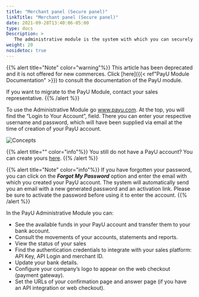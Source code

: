 ```yaml
---
title: "Merchant panel (Secure panel)"
linkTitle: "Merchant panel (Secure panel)"
date: 2021-09-28T13:40:06-05:00
type: docs
Description: >
   The administrative module is the system with which you can securely manage your PayU account. With it, you can change your password, obtain the sales reports, find the data needed to integrate your website with our platform, use tools to receive payments even if you do not have a website, or even transfer money to your bank account.
weight: 20
nosidetoc: true
---
```


{{% alert title="Note" color="warning"%}}
This article has been deprecated and it is not offered for new commerces. Click [here]({{< ref"PayU Module Documentation" >}}) to consult the documentation of the PayU module.

If you want to migrate to the PayU Module, contact your sales representative.
{{% /alert %}}

To use the Administrative Module go www.payu.com. At the top, you will find the “Login to Your Account”, field. There you can enter your respective username and password, which will have been supplied via email at the time of creation of your PayU account.

![Concepts](https://raw.githubusercontent.com/developers-payu-latam/developers-payu-latam.github.io/master/images/soluciones-adicionales/secure1-en.jpg)

{{% alert title="" color="info"%}}
You still do not have a PayU account? You can create yours [here](https://secure.payulatam.com/online_account/create_account.zul).
{{% /alert %}} 

{{% alert title="Note" color="info"%}}
If you have forgotten your password, you can click on the _**Forgot My Password**_ option and enter the email with which you created your PayU account. The system will automatically send you an email with a new generated password and an activation link. Please be sure to activate the password before using it to enter the account.
{{% /alert %}} 

In the PayU Administrative Module you can:

* See the available funds in your PayU account and transfer them to your bank account.
* Consult the movements of your accounts, statements and reports.
* View the status of your sales
* Find the authentication credentials to integrate with your sales platform: API Key, API Login and merchant ID.
* Update your bank details.
* Configure your company’s logo to appear on the web checkout (payment gateway).
* Set the URLs of your confirmation page and answer page (if you have an API integration or web checkout).
